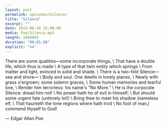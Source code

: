 ```yaml
---
layout: post
permalink: episodes/Silence/
title: "Silence"
excerpt: ""
date: 2022-06-10 15:00:00
media: Poe/Silence.mp3
length: 1048603
duration: "00:01:08"
explicit: "no"
---
```


There are some qualities—some incorporate things, \\
   That have a double life, which thus is made \\
A type of that twin entity which springs \\
   From matter and light, evinced in solid and shade. \\
There is a two-fold Silence—sea and shore— \\
   Body and soul. One dwells in lonely places, \\
   Newly with grass o'ergrown; some solemn graces, \\
Some human memories and tearful lore, \\
Render him terrorless: his name's "No More." \\
He is the corporate Silence: dread him not! \\
   No power hath he of evil in himself; \\
But should some urgent fate (untimely lot!) \\
   Bring thee to meet his shadow (nameless elf, \\
That haunteth the lone regions where hath trod \\
No foot of man,) commend thyself to God! 

— Edgar Allan Poe 
